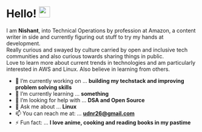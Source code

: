 

<h1>Hello! <img src="https://github.com/sciencepal/sciencepal/blob/master/assets/Hi.gif" width="29px"> </h1>
<p>
  I am <b>Nishant</b>, into Technical Operations by profession at Amazon, a content writer in side and currently figuring out stuff to try my hands at development.
<br>Really curious and swayed by culture carried by open and inclusive tech communities and also curious towards sharing things in public.
<br>Love to learn more about current trends in technologies and am particularly interested in AWS and Linux. Also believe in learning from others.
  
</p>


- 🔭 I’m currently working on ... **building my techstack and improving problem solving skills**
- 🌱 I’m currently learning ...  **something**
- 🤔 I’m looking for help with ... **DSA and Open Source**
- 💬 Ask me about ... **Linux**
- 📫 You can reach me at: ... **udnr26@gmail.com**
- ⚡ Fun fact: ... **I love anime, cooking and reading books in my pastime**
